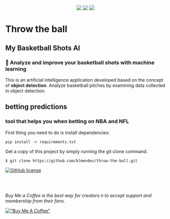 <p align=center>
    <a target="_blank" href="https://travis-ci.com/x" title="Build Status"><img src="https://travis-ci.com/chonyy/xxxxxxx.svg?branch=master"></a>
    <a target="_blank" href="#" title="top language"><img src="https://img.shields.io/github/languages/top/chonyy/AI-basketball-analysis?color=orange"></a>
    <a target="_blank" href="https://img.shields.io/github/pipenv/locked/python-version/chonyy/daily-nba" title="Python version"><img src="https://img.shields.io/github/pipenv/locked/python-version/chonyy/daily-nba?color=green"></a>
    
</p>

# Throw the ball 


## My Basketball Shots AI
### 🏀 Analyze and improve your basketball shots with machine learning


This is an artificial intelligence application developed based on the concept of **object detection**. Analyze basketball pitches by examining data collected in object detection.

## betting predictions
### tool that helps you when betting on NBA and NFL




First thing you need to do is install dependencies:
```
pip install -r requirements.txt
```
Get a copy of this project by simply running the git clone command.
```
$ git clone https://github.com/blmendes/throw-the-ball.git
```

[![GitHub license](https://img.shields.io/github/license/blmendes/throw-the-ball)](https://github.com/blmendes/throw-the-ball/blob/main/LICENSE)

<br>
<br>

_Buy Me a Coffee is the best way for creators n  to accept support and membership from their fans._

[!["Buy Me A Coffee"](https://www.buymeacoffee.com/assets/img/custom_images/orange_img.png)](https://www.buymeacoffee.com/brunoluizmendes)
